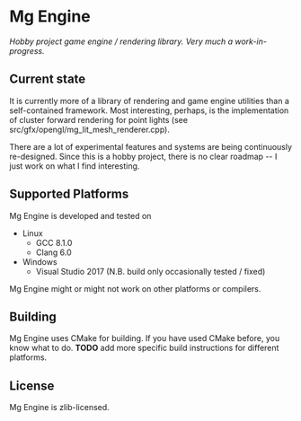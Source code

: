 # Mg Engine
_Hobby project game engine / rendering library. Very much a work-in-progress._

## Current state
It is currently more of a library of rendering and game engine utilities than a self-contained
framework. Most interesting, perhaps, is the implementation of cluster forward rendering for point
lights (see src/gfx/opengl/mg\_lit\_mesh\_renderer.cpp).

There are a lot of experimental features and systems are being continuously re-designed.
Since this is a hobby project, there is no clear roadmap -- I just work on what I find interesting.

## Supported Platforms
Mg Engine is developed and tested on

* Linux
	* GCC 8.1.0
	* Clang 6.0
* Windows
	* Visual Studio 2017 (N.B. build only occasionally tested / fixed)

Mg Engine might or might not work on other platforms or compilers.

## Building
Mg Engine uses CMake for building.
If you have used CMake before, you know what to do.
**TODO** add more specific build instructions for different platforms.

## License
Mg Engine is zlib-licensed.

